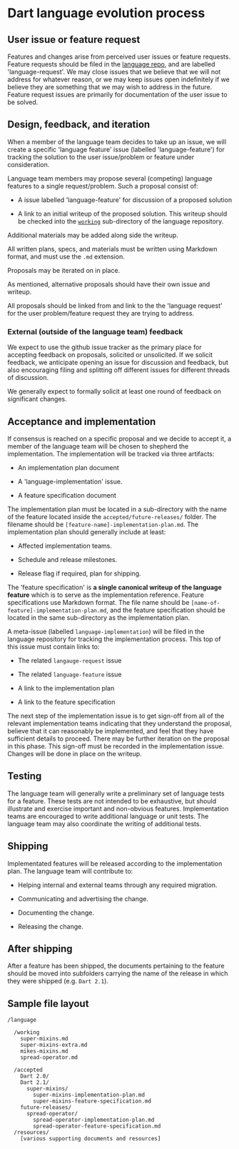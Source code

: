 # Dart language evolution process

## User issue or feature request

Features and changes arise from perceived user issues or feature requests.
Feature requests should be filed in the [language
repo](https://github.com/dart-lang/language/issues/new?labels=language-request),
and are labelled 'language-request'.  We may close issues that we believe that
we will not address for whatever reason, or we may keep issues open indefinitely
if we believe they are something that we may wish to address in the future.
Feature request issues are primarily for documentation of the user issue to be
solved.

## Design, feedback, and iteration

When a member of the language team decides to take up an issue, we will create a
specific 'language feature' issue (labelled 'language-feature') for tracking the
solution to the user issue/problem or feature under consideration. 

Language team members may propose several (competing) language features to a
single request/problem. Such a proposal consist of:

 - A issue labelled 'language-feature' for discussion of a proposed solution

 - A link to an initial writeup of the proposed solution. This writeup should be
 checked into the
 [`working`](https://github.com/dart-lang/language/tree/master/working)
 sub-directory of the language repository.

Additional materials may be added along side the writeup.

All written plans, specs, and materials must be written using Markdown format,
and must use the `.md` extension.

Proposals may be iterated on in place.

As mentioned, alternative proposals should have their own issue and writeup.

All proposals should be linked from and link to the the 'language request' for
the user problem/feature request they are trying to address.

### External (outside of the language team) feedback

We expect to use the github issue tracker as the primary place for accepting
feedback on proposals, solicited or unsolicited.  If we solicit feedback, we
anticipate opening an issue for discussion and feedback, but also encouraging
filing and splitting off different issues for different threads of discussion.

We generally expect to formally solicit at least one round of feedback on
significant changes.

## Acceptance and implementation

If consensus is reached on a specific proposal and we decide to accept it, a
member of the language team will be chosen to shepherd the implementation.
The implementation will be tracked via three artifacts:

  - An implementation plan document

  - A 'language-implementation' issue.

  - A feature specification document

The implementation plan must be located in a sub-directory with the name of the
feature located inside the `accepted/future-releases/` folder. The filename should be
`[feature-name]-implementation-plan.md`. The implementation plan should
generally include at least:

  - Affected implementation teams.

  - Schedule and release milestones.

  - Release flag if required, plan for shipping.

The 'feature specification' is **a single canonical writeup of the language
feature** which is to serve as the implementation reference. Feature
specifications use Markdown format. The file name should be
`[name-of-feature]-implementation-plan.md`, and the feature specification should
be located in the same sub-directory as the implementation plan.

A meta-issue (labelled `language-implementation`) will be filed in the language
repository for tracking the implementation process. This top of this issue must
contain links to:

  - The related `langauge-request` issue

  - The related `language-feature` issue

  - A link to the implementation plan

  - A link to the feature specification

The next step of the implementation issue is to get sign-off from all of the
relevant implementation teams indicating that they understand the proposal,
believe that it can reasonably be implemented, and feel that they have
sufficient details to proceed.  There may be further iteration on the proposal
in this phase. This sign-off must be recorded in the implementation issue.
Changes will be done in place on the writeup.

## Testing

The language team will generally write a preliminary set of language tests for a
feature.  These tests are not intended to be exhaustive, but should illustrate
and exercise important and non-obvious features.  Implementation teams are
encouraged to write additional language or unit tests.  The language team may
also coordinate the writing of additional tests.

## Shipping

Implementated features will be released according to the implementation plan.
The language team will contribute to:

  - Helping internal and external teams through any required migration.

  - Communicating and advertising the change.

  - Documenting the change.

  - Releasing the change.

## After shipping

After a feature has been shipped, the documents pertaining to the feature should
be moved into subfolders carrying the name of the release in which they were
shipped (e.g. `Dart 2.1`).

## Sample file layout

```
/language

  /working
    super-mixins.md
    super-mixins-extra.md
    mikes-mixins.md
    spread-operator.md

  /accepted
    Dart 2.0/
    Dart 2.1/
      super-mixins/
        super-mixins-implementation-plan.md
        super-mixins-feature-specification.md
    future-releases/
      spread-operator/
        spread-operator-implementation-plan.md
        spread-operator-feature-specification.md
  /resources/
    [various supporting documents and resources]
```


